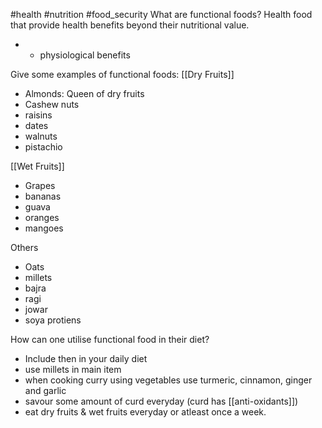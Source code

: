 #health #nutrition #food_security
What are functional foods?
Health food that provide health benefits beyond their nutritional value.
- + physiological benefits

Give some examples of functional foods:
[[Dry Fruits]]
- Almonds: Queen of dry fruits
- Cashew nuts
- raisins
- dates
- walnuts
- pistachio

[[Wet Fruits]]
- Grapes
- bananas
- guava
- oranges
- mangoes

Others
- Oats
- millets
- bajra
- ragi
- jowar
- soya protiens

How can one utilise functional food in their diet?
- Include then in your daily diet
- use millets in main item
- when cooking curry using vegetables use turmeric, cinnamon, ginger and garlic
- savour some amount of curd everyday (curd has [[anti-oxidants]])
- eat dry fruits & wet fruits everyday or atleast once a week.



